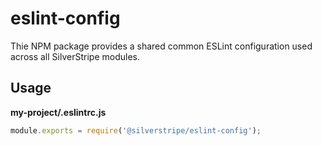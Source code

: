 # eslint-config

Thie NPM package provides a shared common ESLint configuration used across all SilverStripe modules.

## Usage

**my-project/.eslintrc.js**
```js
module.exports = require('@silverstripe/eslint-config');
```

